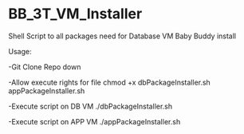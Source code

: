 # BB_3T_VM_Installer
Shell Script to all packages need for Database VM Baby Buddy install


Usage:

-Git Clone Repo down

-Allow execute rights for file
chmod +x dbPackageInstaller.sh appPackageInstaller.sh

-Execute script on DB VM
./dbPackageInstaller.sh


-Execute script on APP VM
./appPackageInstaller.sh
